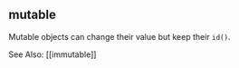## **mutable**
Mutable objects can change their value but keep their `id()`.

See Also: [[immutable]]